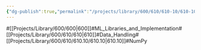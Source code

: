 ```yaml
---
{"dg-publish":true,"permalink":"/projects/library/600/610/610-10/610-10/","noteIcon":"0","created":"2024-01-24T15:24:09.128+09:00","updated":"2024-04-05T18:38:47.168+09:00"}
---
```


#[[Projects/Library/600/600\|600]]#ML_Libraries_and_Implementation#[[Projects/Library/600/610/610\|610]]#Data_Handling#[[Projects/Library/600/610/610.10/610.10\|610.10]]#NumPy



